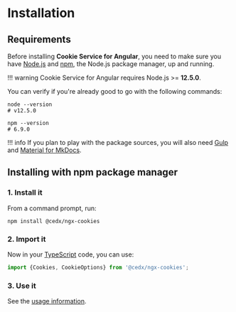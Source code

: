 # Installation

## Requirements
Before installing **Cookie Service for Angular**, you need to make sure you have [Node.js](https://nodejs.org)
and [npm](https://www.npmjs.com), the Node.js package manager, up and running.

!!! warning
    Cookie Service for Angular requires Node.js >= **12.5.0**.

You can verify if you're already good to go with the following commands:

```shell
node --version
# v12.5.0

npm --version
# 6.9.0
```

!!! info
    If you plan to play with the package sources, you will also need
    [Gulp](https://gulpjs.com) and [Material for MkDocs](https://squidfunk.github.io/mkdocs-material).

## Installing with npm package manager

### 1. Install it
From a command prompt, run:

```shell
npm install @cedx/ngx-cookies
```

### 2. Import it
Now in your [TypeScript](https://www.typescriptlang.org) code, you can use:

```ts
import {Cookies, CookieOptions} from '@cedx/ngx-cookies';
```

### 3. Use it
See the [usage information](usage/api.md).
